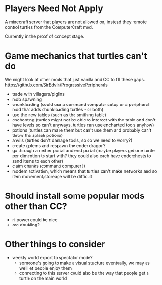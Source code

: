 #  Players Need Not Apply

A minecraft server that players are not allowed on, instead they remote control turtles from the ComputerCraft mod. 

Currently in the proof of concept stage.

# Game mechanics that turtles can't do

We might look at other mods that just vanilla and CC to fill these gaps.
https://github.com/SirEdvin/ProgressivePeripherals

* trade with villagers/piglins
* mob spawning
* chunkloading (could use a command computer setup or a peripheral mod that adds chunkloading turtles - or both)
* use the new tables (such as the smithing table)
* enchanting (turtles might not be able to interact with the table and don't have levels so can't anyways, turtles can use enchanted tools anyhow)
* potions (turtles can make them but can't use them and probably can't throw the splash potions)
* anvils (turtles don't damage tools, so do we need to worry?)
* create golems and respawn the ender dragon?
* go through a nether portal and end portal (maybe players get one turtle per dimention to start with? they could also each have enderchests to send items to each other)
* claim chunks (command computer?)
* modem activation, which means that turtles can't make networks and so item movement/storeage will be difficult

# Should install some popular mods other than CC?

* rf power could be nice
* ore doubling?

# Other things to consider

* weekly world export to spectator mode?
    * someone's going to make a visual stucture eventually, we may as well let people enjoy them
    * connecting to this server could also be the way that people get a turtle on the main world
